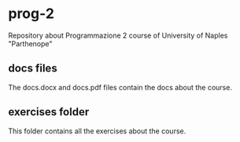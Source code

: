 # prog-2

Repository about Programmazione 2 course of University of Naples "Parthenope"

## docs files
The docs.docx and docs.pdf files contain the docs about the course.

## exercises folder

This folder contains all the exercises about the course.
